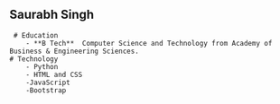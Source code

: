 ## Saurabh Singh
     # Education
        - **B Tech**  Computer Science and Technology from Academy of Business & Engineering Sciences.
    # Technology 
        - Python
        - HTML and CSS
        -JavaScript
        -Bootstrap
